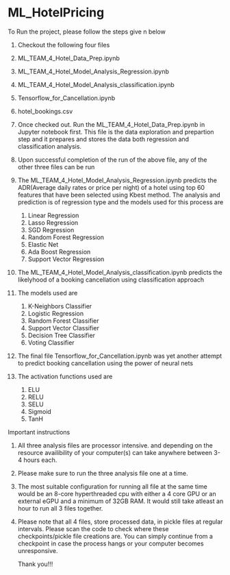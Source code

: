 # ML_HotelPricing
To Run the project, please follow the steps give n below

1. Checkout the following four files
  1. ML_TEAM_4_Hotel_Data_Prep.ipynb
  2. ML_TEAM_4_Hotel_Model_Analysis_Regression.ipynb
  3. ML_TEAM_4_Hotel_Model_Analysis_classification.ipynb
  4. Tensorflow_for_Cancellation.ipynb
  5. hotel_bookings.csv
  
2. Once checked out. Run the ML_TEAM_4_Hotel_Data_Prep.ipynb in Jupyter notebook first. This file is the data exploration and prepartion
   step and it prepares and stores the data both regression and classification analysis.
3. Upon successful completion of the run of the above file, any of the other three files can be run
4. The ML_TEAM_4_Hotel_Model_Analysis_Regression.ipynb predicts the ADR(Average daily rates or price per night) of a hotel using top 60 features
    that have been selected using Kbest method. The analysis and prediction is of regression type and the models used for this process are
    1. Linear Regression
    2. Lasso Regression
    3. SGD Regression
    4. Random Forest Regression
    5. Elastic Net
    6. Ada Boost Regression
    7. Support Vector Regression 
 5. The ML_TEAM_4_Hotel_Model_Analysis_classification.ipynb predicts the likelyhood of a booking cancellation using classification approach
 6. The models used are
    1.  K-Neighbors Classifier
    2. Logistic Regression
    3. Random Forest Classifier
    4. Support Vector Classifier
    5. Decision Tree Classifier
    6. Voting Classifier
 7. The final file Tensorflow_for_Cancellation.ipynb was yet another attempt to predict booking cancellation 
    using the power of neural nets
 8. The activation functions used are
    1. ELU
    2. RELU
    3. SELU
    4. Sigmoid
    5. TanH
 
Important instructions
1. All three analysis files are processor intensive. 
   and depending on the resource availibility of your computer(s) can take anywhere between 3-4 hours each.
2. Please make sure to run the three analysis file one at a time.
3. The most suitable configuration for running all file at the same time would be an 8-core hyperthreaded cpu with either a 4 core GPU 
   or an external eGPU and a minimum of 32GB RAM. It would still take atleast an hour to run all 3 files together.
4. Please note that all 4 files, store processed data, in pickle files at regular intervals. Please scan the code to check 
   where these checkpoints/pickle file creations are. You can simply continue from a checkpoint in case the process hangs or 
   your computer becomes unresponsive.
   
   Thank you!!!



    
